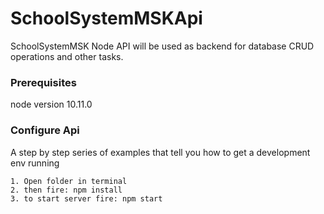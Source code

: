 # SchoolSystemMSKApi
SchoolSystemMSK Node API will be used as backend for database CRUD operations and other tasks.

### Prerequisites
node version 10.11.0



### Configure Api

A step by step series of examples that tell you how to get a development env running

```
1. Open folder in terminal
2. then fire: npm install 
3. to start server fire: npm start 
```

